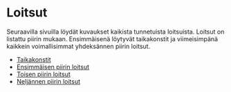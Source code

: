 # Loitsut

Seuraavilla sivuilla löydät kuvaukset kaikista tunnetuista loitsuista. Loitsut on listattu piirin mukaan. Ensimmäisenä löytyvät taikakonstit ja viimeisimpänä kaikkein voimallisimmat yhdeksännen piirin loitsut.

* [Taikakonstit](0_piirin_taikakonstit.md)
* [Ensimmäisen piirin loitsut](1_piirin_loitsut.md)
* [Toisen piirin loitsut](2_piirin_loitsut.md)
* [Neljännen piirin loitsut](4_piirin_loitsut.md)
